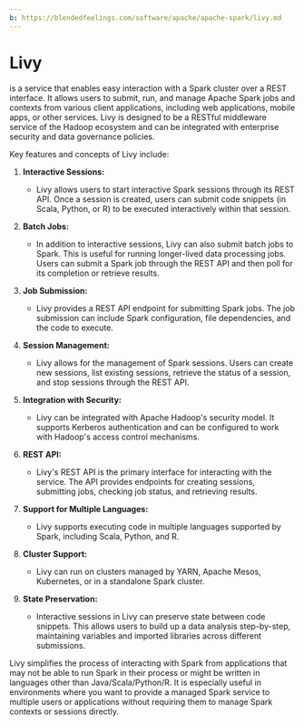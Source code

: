```yaml
---
b: https://blendedfeelings.com/software/apache/apache-spark/livy.md
---
```


# Livy 
is a service that enables easy interaction with a Spark cluster over a REST interface. It allows users to submit, run, and manage Apache Spark jobs and contexts from various client applications, including web applications, mobile apps, or other services. Livy is designed to be a RESTful middleware service of the Hadoop ecosystem and can be integrated with enterprise security and data governance policies.

Key features and concepts of Livy include:

1. **Interactive Sessions:**
   - Livy allows users to start interactive Spark sessions through its REST API. Once a session is created, users can submit code snippets (in Scala, Python, or R) to be executed interactively within that session.

2. **Batch Jobs:**
   - In addition to interactive sessions, Livy can also submit batch jobs to Spark. This is useful for running longer-lived data processing jobs. Users can submit a Spark job through the REST API and then poll for its completion or retrieve results.

3. **Job Submission:**
   - Livy provides a REST API endpoint for submitting Spark jobs. The job submission can include Spark configuration, file dependencies, and the code to execute.

4. **Session Management:**
   - Livy allows for the management of Spark sessions. Users can create new sessions, list existing sessions, retrieve the status of a session, and stop sessions through the REST API.

5. **Integration with Security:**
   - Livy can be integrated with Apache Hadoop's security model. It supports Kerberos authentication and can be configured to work with Hadoop's access control mechanisms.

6. **REST API:**
   - Livy's REST API is the primary interface for interacting with the service. The API provides endpoints for creating sessions, submitting jobs, checking job status, and retrieving results.

7. **Support for Multiple Languages:**
   - Livy supports executing code in multiple languages supported by Spark, including Scala, Python, and R.

8. **Cluster Support:**
   - Livy can run on clusters managed by YARN, Apache Mesos, Kubernetes, or in a standalone Spark cluster.

9. **State Preservation:**
   - Interactive sessions in Livy can preserve state between code snippets. This allows users to build up a data analysis step-by-step, maintaining variables and imported libraries across different submissions.

Livy simplifies the process of interacting with Spark from applications that may not be able to run Spark in their process or might be written in languages other than Java/Scala/Python/R. It is especially useful in environments where you want to provide a managed Spark service to multiple users or applications without requiring them to manage Spark contexts or sessions directly.